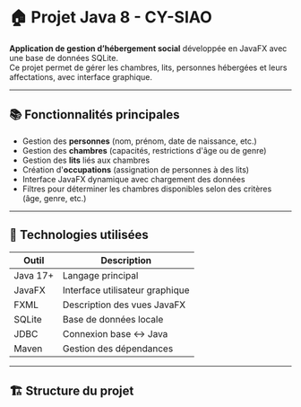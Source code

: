 # 🏠 Projet Java 8 - CY-SIAO

**Application de gestion d’hébergement social** développée en JavaFX avec une base de données SQLite.  
Ce projet permet de gérer les chambres, lits, personnes hébergées et leurs affectations, avec interface graphique.

---

## 📚 Fonctionnalités principales

- Gestion des **personnes** (nom, prénom, date de naissance, etc.)
- Gestion des **chambres** (capacités, restrictions d'âge ou de genre)
- Gestion des **lits** liés aux chambres
- Création d'**occupations** (assignation de personnes à des lits)
- Interface JavaFX dynamique avec chargement des données
- Filtres pour déterminer les chambres disponibles selon des critères (âge, genre, etc.)

---

## 🧱 Technologies utilisées

| Outil          | Description                         |
|----------------|-------------------------------------|
| Java 17+       | Langage principal                   |
| JavaFX         | Interface utilisateur graphique     |
| FXML           | Description des vues JavaFX         |
| SQLite         | Base de données locale              |
| JDBC           | Connexion base ↔ Java               |
| Maven          | Gestion des dépendances             |

---

## 🏗️ Structure du projet


